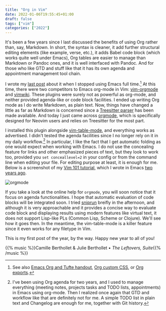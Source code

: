 ```yaml
---
title: "Org in Vim"
date: 2022-01-06T19:55:45+01:00
draft: false
tags: ["vim"]
categories: ["2022"]
---
```

It's been a few years since I last discussed the benefits of using Org rather than, say, Markdown. In short, the syntax is cleaner, it add further structural editing elements (like example, verse, etc.), it adds Babel code block (which works quite well under Emacs), Org tables are easier to manage than Markdown or Pandoc ones, and it is well interfaced with Pandoc. And for those who like GTD and stuff like that it has its own agenda and appointment management tool chain.

I wrote my [last post](/post/standalone-org-babel/) about it when I stopped using Emacs full time.[^1] At this time, there were two competitors to Emacs org-mode in Vim: [vim-orgmode](https://github.com/jceb/vim-orgmode) and [vimwiki](https://github.com/vimwiki/vimwiki). These plugins were surely not as powerful as org-mode, and neither provided agenda-like or code block facilities. I ended up writing Org mode as I do write Markdown, as plain text. Now, things have changed a little as far as Markdown is concerned since a [Treesitter parser](https://github.com/MDeiml/tree-sitter-markdown) has been made available. And today I just came across [orgmode](https://github.com/nvim-orgmode/orgmode), which is specifically designed for Neovim users and relies on Treesitter for the most part.

I installed this plugin alongside [vim-table-mode](https://github.com/dhruvasagar/vim-table-mode), and everything works as advertised. I didn't tested the agenda facilities since I no longer rely on it in my daily workflow.[^2] In particular, I like the fact that I get automatic folding as one would expect when working with Emacs. I do not use the concealing feature for links and other emphasized pieces of text, but they look to work too, provided you `set conceallevel=2` in your config or from the command line when editing your file. For editing purpose at least, it is enough for me. Below is a screenshot of my [Vim 101 tutorial](/pub/vim-101.pdf), which I wrote in Emacs [two years ago](/post/emacs-org-tufte-handout/).

![orgmode](/img/2022-01-06-20-56-25.png)

If you take a look at the online help for `orgmode`, you will soon notice that it focus on agenda functionalities. I hope that automatic evaluation of code blocks will be integrated soon. I tried [sniprun](https://github.com/michaelb/sniprun) breifly in the afternoon, and although it is very approachable and it provides a concise way to evaluate code block and displaying results using modern features like virtual text, it does not support Lisp-like PLs (Common Lisp, Scheme or Clojure). We'll see how it goes then. In the meantime, the vim-table-mode is a killer feature since it even works for any filetype in Vim.

This is my first post of the year, by the way. Happy new year to all of you!

{{% music %}}Camille Berthollet & Julie Berthollet • _The Leftovers, Suite_{{% /music %}}

[^1]: See also [Emacs Org and Tufte handout](/post/emacs-org-tufte-handout/), [Org custom CSS](/post/org-css-design/), or [Org exports](/post/org-workflow/).
[^2]: I've been using Org agenda for two years, and I used to manage everything (meeting notes, projects tasks and TODO lists, appointments) in Emacs using org-mode. Then I realized once again that GTD and workflow like that are definitely not for me. A simple TODO list in plain text and Changelog are enough for me, together with Git history.
